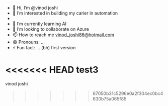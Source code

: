 - 👋 Hi, I’m @vinod joshi
- 👀 I’m interested in building my carier in automation
- <br>
- 🌱 I’m currently learning AI
- 💞️ I’m looking to collaborate on Azure
- 📫 How to reach me vinod_joshi86@hotmail.com
- 😄 Pronouns: ...
- ⚡ Fun fact: ...
(bh)
first version



<<<<<<< HEAD
test3
=======

vinod joshi

>>>>>>> 67050b31c5296e0a2f304ec0bc4630b75a065f85
<!---
vinodjoshi86/vinodjoshi86 is a ✨ special ✨ repository because its `README.md` (this file) appears on your GitHub profile.
You can click the Preview link to take a look at your changes.
--->
